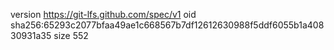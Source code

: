 version https://git-lfs.github.com/spec/v1
oid sha256:65293c2077bfaa49ae1c668567b7df12612630988f5ddf6055b1a40830931a35
size 552
